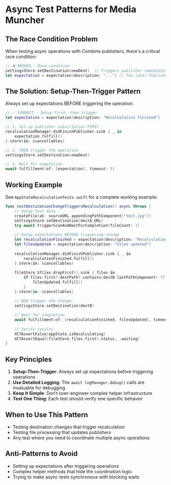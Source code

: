 # Async Test Patterns for Media Muncher

## The Race Condition Problem

When testing async operations with Combine publishers, there's a critical race condition:

```swift
// ❌ BROKEN - Race condition
settingsStore.setDestination(newDest)  // Triggers publisher immediately
let expectation = expectation(description: "...") // Too late! Publisher already fired
```

## The Solution: Setup-Then-Trigger Pattern

Always set up expectations BEFORE triggering the operation:

```swift
// ✅ CORRECT - Setup first, then trigger
let expectation = expectation(description: "Recalculation finished")

// 1. Set up publisher subscription FIRST
recalculationManager.didFinishPublisher.sink { _ in
    expectation.fulfill()
}.store(in: &cancellables)

// 2. THEN trigger the operation
settingsStore.setDestination(newDest)

// 3. Wait for completion
await fulfillment(of: [expectation], timeout: 5)
```

## Working Example

See `AppStateRecalculationTests.swift` for a complete working example:

```swift
func testDestinationChangeTriggersRecalculation() async throws {
    // Setup test data
    createFile(at: sourceURL.appendingPathComponent("test.jpg"))
    settingsStore.setDestination(destA_URL)
    try await triggerScanAndWaitForCompletion(fileCount: 1)
    
    // Setup expectations BEFORE triggering change
    let recalculationFinished = expectation(description: "Recalculation finished")
    let filesUpdated = expectation(description: "Files updated")
    
    recalculationManager.didFinishPublisher.sink { _ in 
        recalculationFinished.fulfill() 
    }.store(in: &cancellables)
    
    fileStore.$files.dropFirst().sink { files in
        if files.first?.destPath?.contains(destB.lastPathComponent) ?? false {
            filesUpdated.fulfill()
        }
    }.store(in: &cancellables)

    // NOW trigger the change
    settingsStore.setDestination(destB)
    
    // Wait for completion
    await fulfillment(of: [recalculationFinished, filesUpdated], timeout: 5)
    
    // Verify results
    XCTAssertFalse(appState.isRecalculating)
    XCTAssertEqual(fileStore.files.first?.status, .waiting)
}
```

## Key Principles

1. **Setup-Then-Trigger**: Always set up expectations before triggering operations
2. **Use Detailed Logging**: The `await logManager.debug()` calls are invaluable for debugging
3. **Keep It Simple**: Don't over-engineer complex helper infrastructure
4. **Test One Thing**: Each test should verify one specific behavior

## When to Use This Pattern

- Testing destination changes that trigger recalculation
- Testing file processing that updates publishers
- Any test where you need to coordinate multiple async operations

## Anti-Patterns to Avoid

- Setting up expectations after triggering operations
- Complex helper methods that hide the coordination logic
- Trying to make async tests synchronous with blocking waits